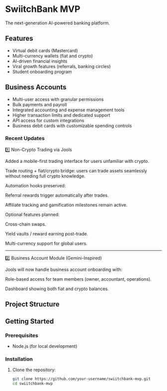 # SwiitchBank MVP

The next-generation AI-powered banking platform.

## Features

- Virtual debit cards (Mastercard)
- Multi-currency wallets (fiat and crypto)
- AI-driven financial insights
- Viral growth features (referrals, banking circles)
- Student onboarding program

## Business Accounts

- Multi-user access with granular permissions
- Bulk payments and payroll
- Integrated accounting and expense management tools
- Higher transaction limits and dedicated support
- API access for custom integrations
- Business debit cards with customizable spending controls

### Recent Updates

1️⃣ Non-Crypto Trading via Jools

Added a mobile-first trading interface for users unfamiliar with crypto.

Trade routing + fiat/crypto bridge: users can trade assets seamlessly without needing full crypto knowledge.

Automation hooks preserved:

Referral rewards trigger automatically after trades.

Affiliate tracking and gamification milestones remain active.


Optional features planned:

Cross-chain swaps.

Yield vaults / reward earning post-trade.

Multi-currency support for global users.


---

2️⃣ Business Account Module (Gemini-Inspired)

Jools will now handle business account onboarding with:

Role-based access for team members (owner, accountant, operations).

Dashboard showing both fiat and crypto balances.


## Project Structure

## Getting Started

### Prerequisites

- Node.js (for local development)

### Installation

1. Clone the repository:
   ```bash
   git clone https://github.com/your-username/swiitchbank-mvp.git
   cd swiitchbank-mvp